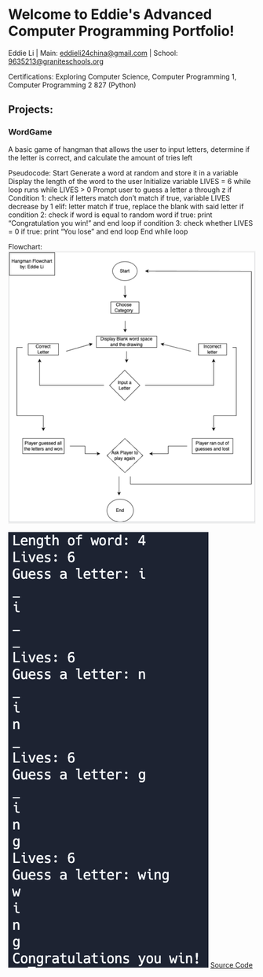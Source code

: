 # Welcome to Eddie's Advanced Computer Programming Portfolio!
Eddie Li | Main: eddieli24china@gmail.com | School: 9635213@graniteschools.org

Certifications: Exploring Computer Science, Computer Programming 1, Computer Programming 2 827 (Python)

## Projects:

### WordGame
A basic game of hangman that allows the user to input letters, determine if the letter is correct, and calculate the amount of tries left

Pseudocode: 
Start
Generate a word at random and store it in a variable
Display the length of the word to the user
Initialize variable LIVES = 6
while loop runs while LIVES > 0
Prompt user to guess a letter a through z
if Condition 1: check if letters match don’t match
if true, variable LIVES decrease by 1
elif: letter match
if true, replace the blank with said letter
if condition 2: check if word is equal to random word
if true: print “Congratulation you win!” and end loop
if condition 3: check whether LIVES = 0
if true: print “You lose” and end loop
End while loop

Flowchart:
![Running Flowchart](https://github.com/EddieLi24/AdvCompPro/blob/main/images/Hangman%20Flowchart.png?raw=true)

![Running Hangman](https://github.com/EddieLi24/AdvCompPro/blob/main/images/Screenshot%202023-10-09%20at%2010.24.44%20PM.png?raw=true)
[Source Code](https://github.com/EddieLi24/AdvCompPro/tree/main/src/WordGame)
